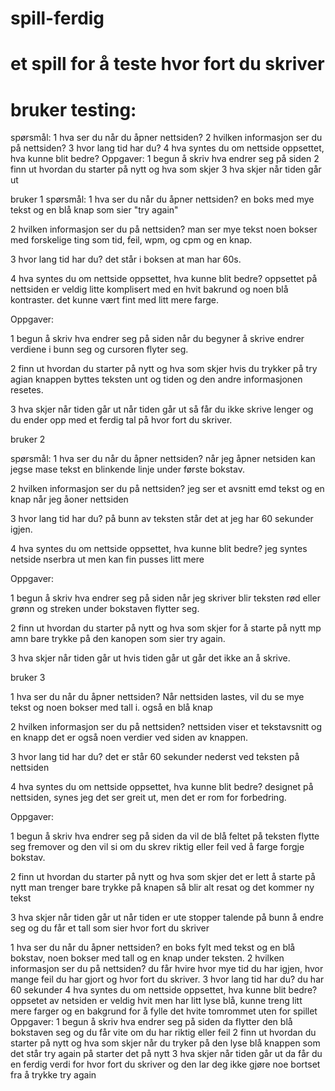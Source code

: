 # spill-ferdig

# et spill for å teste hvor fort du skriver 

# bruker testing:
spørsmål:
1 hva ser du når du åpner nettsiden?
2 hvilken informasjon ser du på nettsiden?
3 hvor lang tid har du?
4 hva syntes du om nettside oppsettet, hva kunne blit bedre?
Oppgaver:
1 begun å skriv hva endrer seg på siden
2 finn ut hvordan du starter på nytt og hva som skjer
3 hva skjer når tiden går ut


bruker 1
spørsmål:
1 hva ser du når du åpner nettsiden?
 en boks med mye tekst og en blå knap som sier "try again"

2 hvilken informasjon ser du på nettsiden?
man ser mye tekst noen bokser med forskelige ting som tid, feil, wpm, og cpm og en knap.

3 hvor lang tid har du?
det står i boksen at man har 60s.

4 hva syntes du om nettside oppsettet, hva kunne blit bedre?
oppsettet på nettsiden er veldig litte komplisert med en hvit bakrund og noen blå kontraster. det kunne vært fint med litt mere farge.

Oppgaver:

1 begun å skriv hva endrer seg på siden
når du begyner å skrive endrer verdiene i bunn seg og cursoren flyter seg.

2 finn ut hvordan du starter på nytt og hva som skjer
hvis du trykker på try agian knappen byttes teksten unt og tiden og den andre informasjonen resetes.

3 hva skjer når tiden går ut
når tiden går ut så får du ikke skrive lenger og du ender opp med et ferdig tal på hvor fort du skriver.

bruker 2

spørsmål:
1 hva ser du når du åpner nettsiden?
når jeg åpner netsiden kan jegse mase tekst en blinkende linje under første bokstav.

2 hvilken informasjon ser du på nettsiden?
jeg ser et avsnitt emd tekst og en knap når jeg åoner nettsiden

3 hvor lang tid har du?
på bunn av teksten står det at jeg har 60 sekunder igjen.

4 hva syntes du om nettside oppsettet, hva kunne blit bedre?
jeg syntes netside nserbra ut men kan fin pusses litt mere

Oppgaver:

1 begun å skriv hva endrer seg på siden
når jeg skriver blir teksten rød eller grønn og streken under bokstaven flytter seg.

2 finn ut hvordan du starter på nytt og hva som skjer
for å starte på nytt mp amn bare trykke på den kanopen som sier try again.

3 hva skjer når tiden går ut
hvis tiden går ut går det ikke an å skrive.

bruker 3

1 hva ser du når du åpner nettsiden?
Når nettsiden lastes, vil du se mye tekst og noen bokser med tall i. også en blå knap

2 hvilken informasjon ser du på nettsiden?
nettsiden viser et tekstavsnitt og en knapp det er også noen verdier ved siden av knappen.

3 hvor lang tid har du?
det er står  60 sekunder nederst ved teksten på nettsiden

4 hva syntes du om nettside oppsettet, hva kunne blit bedre?
designet på nettsiden, synes jeg det ser greit ut, men det er rom for forbedring.

Oppgaver:

1 begun å skriv hva endrer seg på siden
da vil de blå feltet på teksten flytte seg fremover og den vil si om du skrev riktig eller feil ved å farge forgje bokstav.

2 finn ut hvordan du starter på nytt og hva som skjer
det er lett å starte på nytt man trenger bare trykke på knapen så blir alt resat og det kommer ny tekst

3 hva skjer når tiden går ut
når tiden er ute stopper talende på bunn å endre seg og du får et tall som sier hvor fort du skriver



1 hva ser du når du åpner nettsiden?
en boks fylt med tekst og en blå bokstav, noen bokser med tall og en knap under teksten.
2 hvilken informasjon ser du på nettsiden?
du får hvire hvor mye tid du har igjen, hvor mange feil du har gjort og hvor fort du skriver.
3 hvor lang tid har du?
du har 60 sekunder
4 hva syntes du om nettside oppsettet, hva kunne blit bedre?
oppsetet av netsiden er veldig hvit men har litt lyse blå, kunne treng litt mere farger og en bakgrund for å fylle det hvite tomrommet uten for spillet
Oppgaver:
1 begun å skriv hva endrer seg på siden
da flytter den blå bokstaven seg og du får vite om du har riktig eller feil
2 finn ut hvordan du starter på nytt og hva som skjer
når du tryker på den lyse blå knappen som det står try again på starter det på nytt
3 hva skjer når tiden går ut
da får du en ferdig verdi for hvor fort du skriver og den lar deg ikke gjøre noe bortset fra å trykke try again